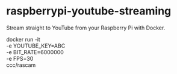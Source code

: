 # raspberrypi-youtube-streaming

Stream straight to YouTube from your Raspberry Pi with Docker.

docker run -it \
-e YOUTUBE_KEY=ABC \
-e BIT_RATE=6000000 \
-e FPS=30 \
ccc/rascam
